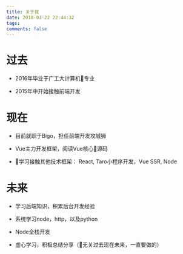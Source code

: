 ```yaml
---
title: 关于我
date: 2018-03-22 22:44:32
tags:
comments: false
---
```

# 过去

* 2016年毕业于广工大计算机专业

* 2015年中开始接触前端开发

# 现在

* 目前就职于Bigo，担任前端开发攻城狮

* Vue主力开发框架，阅读Vue核心源码
  
* 学习接触其他技术框架： React, Taro小程序开发，Vue SSR, Node

# 未来

* 学习后端知识，积累后台开发经验

* 系统学习node，http，以及python
  
* Node全栈开发

* 虚心学习，积极总结分享（无关过去现在未来，一直要做的）